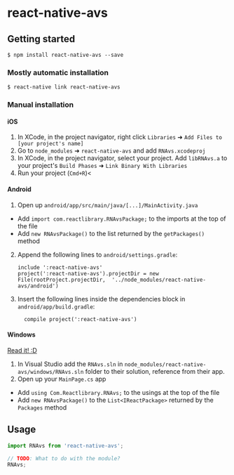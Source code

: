 
# react-native-avs

## Getting started

`$ npm install react-native-avs --save`

### Mostly automatic installation

`$ react-native link react-native-avs`

### Manual installation


#### iOS

1. In XCode, in the project navigator, right click `Libraries` ➜ `Add Files to [your project's name]`
2. Go to `node_modules` ➜ `react-native-avs` and add `RNAvs.xcodeproj`
3. In XCode, in the project navigator, select your project. Add `libRNAvs.a` to your project's `Build Phases` ➜ `Link Binary With Libraries`
4. Run your project (`Cmd+R`)<

#### Android

1. Open up `android/app/src/main/java/[...]/MainActivity.java`
  - Add `import com.reactlibrary.RNAvsPackage;` to the imports at the top of the file
  - Add `new RNAvsPackage()` to the list returned by the `getPackages()` method
2. Append the following lines to `android/settings.gradle`:
  	```
  	include ':react-native-avs'
  	project(':react-native-avs').projectDir = new File(rootProject.projectDir, 	'../node_modules/react-native-avs/android')
  	```
3. Insert the following lines inside the dependencies block in `android/app/build.gradle`:
  	```
      compile project(':react-native-avs')
  	```

#### Windows
[Read it! :D](https://github.com/ReactWindows/react-native)

1. In Visual Studio add the `RNAvs.sln` in `node_modules/react-native-avs/windows/RNAvs.sln` folder to their solution, reference from their app.
2. Open up your `MainPage.cs` app
  - Add `using Com.Reactlibrary.RNAvs;` to the usings at the top of the file
  - Add `new RNAvsPackage()` to the `List<IReactPackage>` returned by the `Packages` method


## Usage
```javascript
import RNAvs from 'react-native-avs';

// TODO: What to do with the module?
RNAvs;
```
  